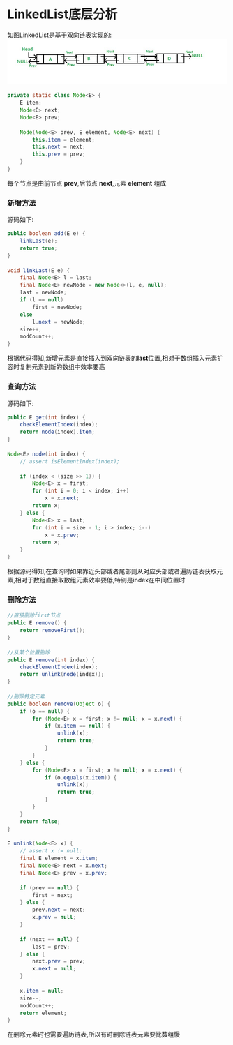# LinkedList底层分析
如图LinkedList是基于双向链表实现的:  
![](https://github.com/flushCoder/java-base_core/blob/master/picture/collection/LinkedList_structure.jpg)

```java
private static class Node<E> {
    E item;
    Node<E> next;
    Node<E> prev;

    Node(Node<E> prev, E element, Node<E> next) {
        this.item = element;
        this.next = next;
        this.prev = prev;
    }
}
```
每个节点是由前节点 **prev**,后节点 **next**,元素 **element** 组成
### 新增方法
源码如下:
```java
public boolean add(E e) {
    linkLast(e);
    return true;
}

void linkLast(E e) {
    final Node<E> l = last;
    final Node<E> newNode = new Node<>(l, e, null);
    last = newNode;
    if (l == null)
        first = newNode;
    else
        l.next = newNode;
    size++;
    modCount++;
}
```
根据代码得知,新增元素是直接插入到双向链表的**last**位置,相对于数组插入元素扩容时复制元素到新的数组中效率要高
### 查询方法
源码如下:
```java
public E get(int index) {
    checkElementIndex(index);
    return node(index).item;
}

Node<E> node(int index) {
    // assert isElementIndex(index);

    if (index < (size >> 1)) {
        Node<E> x = first;
        for (int i = 0; i < index; i++)
            x = x.next;
        return x;
    } else {
        Node<E> x = last;
        for (int i = size - 1; i > index; i--)
            x = x.prev;
        return x;
    }
}
```
根据源码得知,在查询时如果靠近头部或者尾部则从对应头部或者遍历链表获取元素,相对于数组直接取数组元素效率要低,特别是index在中间位置时
### 删除方法
```java
//直接删除first节点
public E remove() {
    return removeFirst();
}
    
//从某个位置删除
public E remove(int index) {
    checkElementIndex(index);
    return unlink(node(index));
}

//删除特定元素
public boolean remove(Object o) {
    if (o == null) {
        for (Node<E> x = first; x != null; x = x.next) {
            if (x.item == null) {
                unlink(x);
                return true;
            }
        }
    } else {
        for (Node<E> x = first; x != null; x = x.next) {
            if (o.equals(x.item)) {
                unlink(x);
                return true;
            }
        }
    }
    return false;
}

E unlink(Node<E> x) {
    // assert x != null;
    final E element = x.item;
    final Node<E> next = x.next;
    final Node<E> prev = x.prev;

    if (prev == null) {
        first = next;
    } else {
        prev.next = next;
        x.prev = null;
    }

    if (next == null) {
        last = prev;
    } else {
        next.prev = prev;
        x.next = null;
    }

    x.item = null;
    size--;
    modCount++;
    return element;
}
```
在删除元素时也需要遍历链表,所以有时删除链表元素要比数组慢